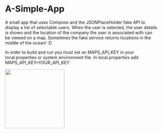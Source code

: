 # A-Simple-App

A small app that uses Compose and the JSONPlaceHolder fake API to display a list of selectable users.  When the user is selected, the user details is shown 
and the location of the company the user is associated with can be viewed on a map.  Sometimes the fake service returns locations in the middle of the ocean! :D

In order to build and run you must set an MAPS_API_KEY in your local.properties or system environment file.
In local.properties add MAPS_API_KEY=YOUR_API_KEY

<img src="https://github.com/maderski/A-Simple-App/assets/10491543/4d9a429a-9793-4bd8-8171-f375566bbecc" width="195" />
